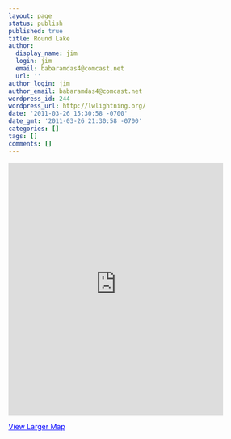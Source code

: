 ```yaml
---
layout: page
status: publish
published: true
title: Round Lake
author:
  display_name: jim
  login: jim
  email: babaramdas4@comcast.net
  url: ''
author_login: jim
author_email: babaramdas4@comcast.net
wordpress_id: 244
wordpress_url: http://lwlightning.org/
date: '2011-03-26 15:30:58 -0700'
date_gmt: '2011-03-26 21:30:58 -0700'
categories: []
tags: []
comments: []
---
```

<iframe width="425" height="500" frameborder="0" scrolling="no" marginheight="0" marginwidth="0" src="http://maps.google.com/maps?oe=utf-8&client=firefox-a&ie=UTF8&q=round+lake+pool&fb=1&gl=us&hq=pool&hnear=Round+Lake,+IL&cid=0,0,5793402439360205289&ll=42.372559,-88.100481&spn=0.031705,0.036478&z=14&iwloc=A&output=embed"></iframe>

<a href="http://maps.google.com/maps?oe=utf-8&client=firefox-a&ie=UTF8&q=round+lake+pool&fb=1&gl=us&hq=pool&hnear=Round+Lake,+IL&cid=0,0,5793402439360205289&ll=42.372559,-88.100481&spn=0.031705,0.036478&z=14&iwloc=A&source=embed" style="color:#0000FF;text-align:left">View Larger Map</a>
